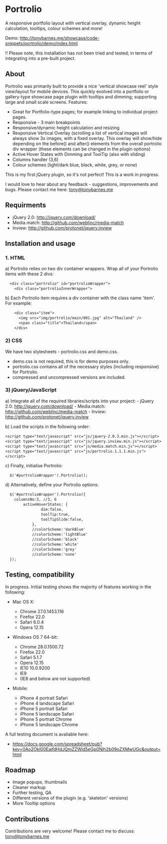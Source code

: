 # Portrolio
A responsive portfolio layout with vertical overlay, dynamic height calculation, tooltips, colour schemes and more!

Demo: http://tonybarnes.me/showcase/code-snippets/portrolio/demo/index.html

!! Please note, this installation has not been tried and tested; in terms of integrating into a pre-built project.


## About

Portrolio was primarily built to provide a nice 'vertical showcase reel' style view/layout for mobile devices. This quickly evolved into a portfolio or gallery-type showcase page plugin with tooltips and dimming; supporting large and small scale screens. Features:

- Great for Portfolio-type pages; for example linking to individual project pages.
- Responsive - 3 main breakpoints
- Responsive/dynamic height calculation and resizing
- Responsive Vertical Overlay (scrolling a list of vertical images will always show 3x images, with a fixed overlay. This overlay will show/hide depending on the before() and after() elements from the overall portrolio div wrapper (these elements can be changed in the plugin options)
- Active Hover States with Dimming and ToolTip (also with sliding)
- Columns handler (3,6)
- Colour schemes (light/dark blue, black, white, grey, or none)

This is my first jQuery plugin, so it's not perfect! This is a work in progress. 

I would love to hear about any feedback - suggestions, improvements and bugs. Please contact me here: tony@tonybarnes.me


## Requirments
- jQuery 2.0: http://jquery.com/download/
- Media.match: http://github.com/weblinc/media-match
- Inview: http://github.com/protonet/jquery.inview


## Installation and usage

### 1. HTML

a) Portrolio relies on two div container wrappers. Wrap all of your Portrolio items with these 2 divs:

      <div class="portrolio" id="portrolioWrapper">
        <div class="portrolioInnerWrapper"> 

b) Each Portrolio item requires a div container with the class name 'item'. For example:

        <div class="item">
          <img src="img/portrolio/main/001.jpg" alt="Thailand" />
          <span class="title">Thailand</span>
        </div>


### 2) CSS

We have two stylesheets - portrolio.css and demo.css.

- demo.css is not required, this is for demo purposes only.
- portrolio.css contains all of the necessary styles (including responsive) for Portrolio.
- compressed and uncompressed versions are included.
  

### 3) jQuery/JavaScript 

  a) Integrate all of the required libraries/scripts into your project:
    - jQuery 2.0: http://jquery.com/download/
    - Media.match: http://github.com/weblinc/media-match
    - Inview: http://github.com/protonet/jquery.inview


  b) Load the scripts in the following order:

    <script type="text/javascript" src="js/jquery-2.0.3.min.js"></script>
    <script type="text/javascript" src="js/jquery.inview.min.js"></script>
    <script type="text/javascript" src="js/media.match.min.js"></script>
    <script type="text/javascript" src="js/portrolio.1.1.1.min.js"></script>


  c) Finally, initialise Portrolio:

      $('#portrolioWrapper').Portrolio();


  d) Alternatively, define your Portrolio options:

      $('#portrolioWrapper').Portrolio({
        columnsNo:3, //3, 6
  			activeHoverStates: {
					dim:false,
					toolTip:true,
					toolTipSlide:false,
				},
				//colorScheme:'darkBlue'
				//colorScheme:'lightBlue'
				//colorScheme:'black'
				//colorScheme:'white'
				//colorScheme:'grey'
				//colorScheme:'none'
      });
      
      
## Testing, compatibility

In progress. Initial testing shows the majority of features working in the following:

- Mac OS X:
  - Chrome 27.0.1453.116
  - Firefox 22.0
  - Safari 6.0.4
  - Opera 12.15

- Windows OS 7 64-bit:
  - Chrome 28.0.1500.72
  - Firefox 22.0
  - Safari 5.1.7
  - Opera 12.15
  - IE10 10.0.9200
  - IE9
  - (IE8 and below are not supported)

- Mobile:
  - iPhone 4 portrait Safari
  - iPhone 4 landscape Safari
  - iPhone 5 portrait Safari
  - iPhone 5 landscape Safari
  - iPhone 5 portrait Chrome
  - iPhone 5 landscape Chrome

A full testing document is avaliable here:
- https://docs.google.com/spreadsheet/pub?key=0Ao2Okl00EaifdHdJQmZZWld5eGp0Nlh2b09oZXMwUGc&output=html


## Roadmap

- Image popups, thumbnails
- Cleaner markup
- Further testing, QA
- Different versions of the plugin (e.g. 'skeleton' versions)
- More Tooltip options

      
## Contributions

Contributions are very welcome! Please contact me to discuss: tony@tonybarnes.me


